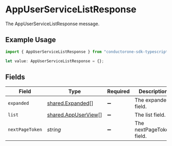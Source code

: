 # AppUserServiceListResponse

The AppUserServiceListResponse message.

## Example Usage

```typescript
import { AppUserServiceListResponse } from "conductorone-sdk-typescript/sdk/models/shared";

let value: AppUserServiceListResponse = {};
```

## Fields

| Field                                                             | Type                                                              | Required                                                          | Description                                                       |
| ----------------------------------------------------------------- | ----------------------------------------------------------------- | ----------------------------------------------------------------- | ----------------------------------------------------------------- |
| `expanded`                                                        | [shared.Expanded](../../../sdk/models/shared/expanded.md)[]       | :heavy_minus_sign:                                                | The expanded field.                                               |
| `list`                                                            | [shared.AppUserView](../../../sdk/models/shared/appuserview.md)[] | :heavy_minus_sign:                                                | The list field.                                                   |
| `nextPageToken`                                                   | *string*                                                          | :heavy_minus_sign:                                                | The nextPageToken field.                                          |